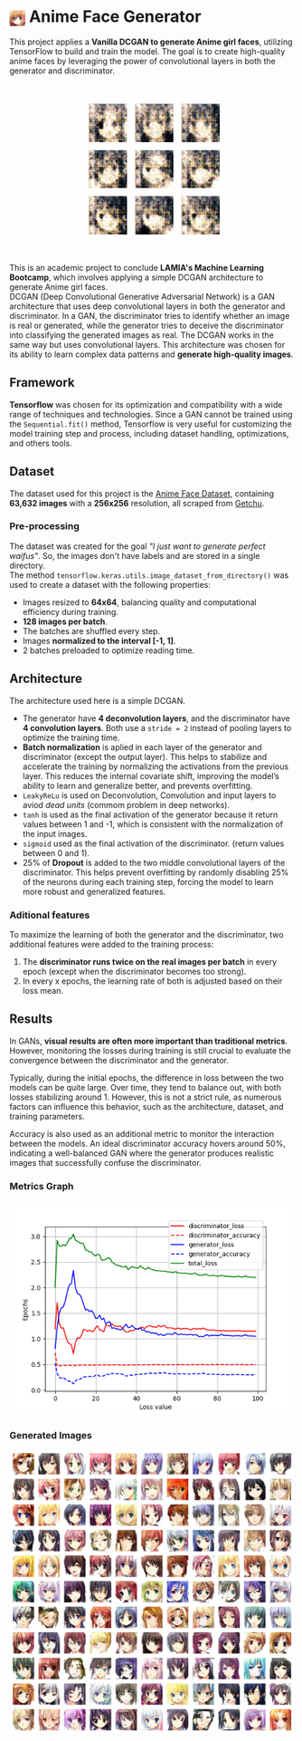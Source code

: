 # <img src="images/icon.png" style="width: 1em; height: 1em; vertical-align: middle;"> Anime Face Generator

This project applies a **Vanilla DCGAN to generate Anime girl faces**, utilizing TensorFlow to build and train the model. The goal is to create high-quality anime faces by leveraging the power of convolutional layers in both the generator and discriminator.

<p align="center">
    <img src='images/dcgan.gif'/>
</p>

This is an academic project to conclude **LAMIA's Machine Learning Bootcamp**, which involves applying a simple DCGAN architecture to generate Anime girl faces.  
DCGAN (Deep Convolutional Generative Adversarial Network) is a GAN architecture that uses deep convolutional layers in both the generator and discriminator. In a GAN, the discriminator tries to identify whether an image is real or generated, while the generator tries to deceive the discriminator into classifying the generated images as real. The DCGAN works in the same way but uses convolutional layers.
This architecture was chosen for its ability to learn complex data patterns and **generate high-quality images**.

## Framework

**Tensorflow** was chosen for its optimization and compatibility with a wide range of techniques and technologies. Since a GAN cannot be trained using the `Sequential.fit()` method, Tensorflow is very useful for customizing the model training step and process, including dataset handling, optimizations, and others tools.

## Dataset

The dataset used for this project is the [Anime Face Dataset](https://www.kaggle.com/datasets/splcher/animefacedataset), containing **63,632 images** with a **256x256** resolution, all scraped from [Getchu](www.getchu.com).  

### Pre-processing

The dataset was created for the goal *"I just want to generate perfect waifus"*. So, the images don't have labels and are stored in a single directory.  
The method `tensorflow.keras.utils.image_dataset_from_directory()` was used to create a dataset with the following properties:
- Images resized to **64x64**, balancing quality and computational efficiency during training.
- **128 images per batch**.
- The batches are shuffled every step.
- Images **normalized to the interval [-1, 1]**.
- 2 batches preloaded to optimize reading time.

## Architecture

The architecture used here is a simple DCGAN.
- The generator have **4 deconvolution layers**, and the discriminator have **4 convolution layers**. Both use a `stride = 2` instead of pooling layers to optimize the training time.
- **Batch normalization** is aplied in each layer of the generator and discriminator (except the output layer). This helps to stabilize and accelerate the training by normalizing the activations from the previous layer. This reduces the internal covariate shift, improving the model’s ability to learn and generalize better, and prevents overfitting.
- `LeakyReLu` is used on Deconvolution, Convolution and input layers to aviod *dead units* (commom problem in deep networks).
- `tanh` is used as the final activation of the generator because it return values between 1 and -1, which is consistent with the normalization of the input images.
- `sigmoid` used as the final activation of the discriminator. (return values between 0 and 1).
- 25% of **Dropout** is added to the two middle convolutional layers of the discriminator. This helps prevent overfitting by randomly disabling 25% of the neurons during each training step, forcing the model to learn more robust and generalized features.
### Aditional features
To maximize the learning of both the generator and the discriminator, two additional features were added to the training process:
1. The **discriminator runs twice on the real images per batch** in every epoch (except when the discriminator becomes too strong).  
2. In every x epochs, the learning rate of both is adjusted based on their loss mean.  

## Results

In GANs, **visual results are often more important than traditional metrics**. However, monitoring the losses during training is still crucial to evaluate the convergence between the discriminator and the generator.

Typically, during the initial epochs, the difference in loss between the two models can be quite large. Over time, they tend to balance out, with both losses stabilizing around 1. However, this is not a strict rule, as numerous factors can influence this behavior, such as the architecture, dataset, and training parameters.

Accuracy is also used as an additional metric to monitor the interaction between the models. An ideal discriminator accuracy hovers around 50%, indicating a well-balanced GAN where the generator produces realistic images that successfully confuse the discriminator.
### **Metrics Graph**
<p align="center">
    <img src='images/anime_face_dcgan_metrics.png'/>
</p>

### **Generated Images**
<p align="center">
    <img src='images/generated_images.png'/>
</p>
